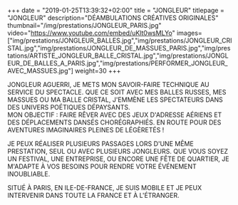 +++
date = "2019-01-25T13:39:32+02:00"
title = "JONGLEUR"
titlepage = "JONGLEUR"
description="DÉAMBULATIONS CRÉATIVES ORIGINALES"
thumbnail="/img/prestations/JONGLEUR_PARIS.jpg"
video="https://www.youtube.com/embed/uKlt0wsMLYo"
images=["img/prestations/JONGLEUR_BALLES.jpg","img/prestations/JONGLEUR_CRISTAL.jpg","img/prestations/JONGLEUR_DE_MASSUES_PARIS.jpg","img/prestations/ARTISTE_JONGLEUR_BALLE_CRISTAL.jpg","img/prestations/JONGLEUR_DE_BALLES_A_PARIS.jpg","img/prestations/PERFORMER_JONGLEUR_AVEC_MASSUES.jpg"]
weight=30
+++

JONGLEUR AGUERRI, JE METS MON SAVOIR-FAIRE TECHNIQUE AU SERVICE DU SPECTACLE. QUE CE SOIT AVEC MES BALLES
RUSSES, MES MASSUES OU MA BALLE CRISTAL, J'EMMÈNE LES SPECTATEURS DANS DES UNIVERS POÉTIQUES DÉPAYSANTS.  
MON OBJECTIF : FAIRE RÊVER AVEC DES JEUX D'ADRESSE AÉRIENS ET DES DÉPLACEMENTS DANSÉS CHORÉGRAPHIÉS.
EN ROUTE POUR DES AVENTURES IMAGINAIRES PLEINES DE LÉGÈRETÉS !

JE PEUX RÉALISER PLUSIEURS PASSAGES LORS D'UNE MÊME PRESTATION, SEUL OU AVEC PLUSIEURS JONGLEURS. 
QUE VOUS SOYEZ UN FESTIVAL, UNE ENTREPRISE, OU ENCORE UNE FÊTE DE QUARTIER, JE M'ADAPTE À VOS BESOINS POUR RENDRE
VOTRE ÉVÉNEMENT INOUBLIABLE.

SITUÉ À PARIS, EN ILE-DE-FRANCE, JE SUIS MOBILE ET JE PEUX INTERVENIR DANS TOUTE LA FRANCE ET À L'ÉTRANGER.